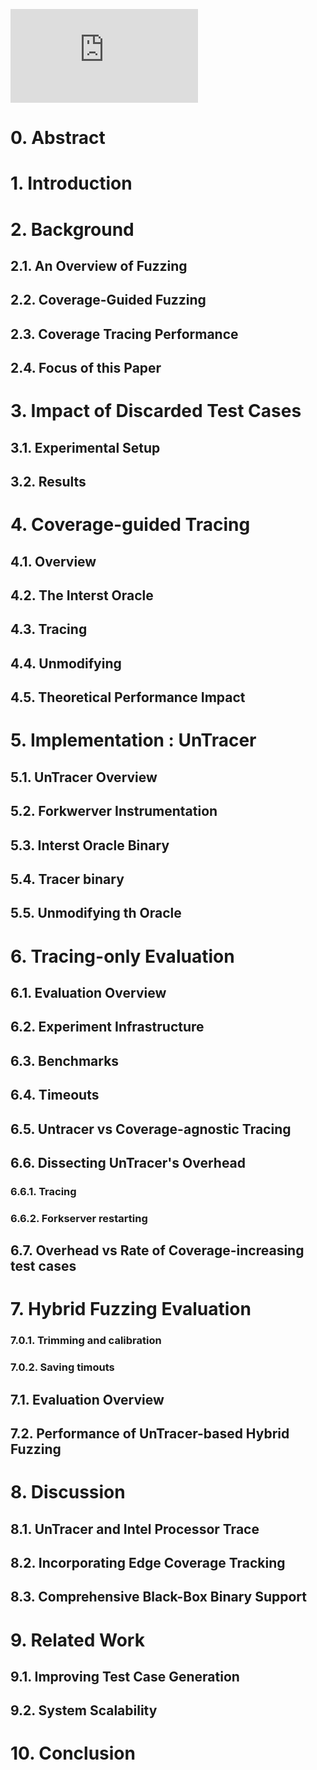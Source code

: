 ![Full-speed Fuzzing: Reducing Fuzzing Overhead through Coverage-guided Tracing](https://users.cs.utah.edu/~snagy/papers/19SP.pdf)

# 0. Abstract
# 1. Introduction
# 2. Background
## 2.1. An Overview of Fuzzing
## 2.2. Coverage-Guided Fuzzing
## 2.3. Coverage Tracing Performance
## 2.4. Focus of this Paper
# 3. Impact of Discarded Test Cases
## 3.1. Experimental Setup
## 3.2. Results
# 4. Coverage-guided Tracing
## 4.1. Overview
## 4.2. The Interst Oracle
## 4.3. Tracing
## 4.4. Unmodifying
## 4.5. Theoretical Performance Impact
# 5. Implementation : UnTracer
## 5.1. UnTracer Overview
## 5.2. Forkwerver Instrumentation
## 5.3. Interst Oracle Binary
## 5.4. Tracer binary
## 5.5. Unmodifying th Oracle
# 6. Tracing-only Evaluation
## 6.1. Evaluation Overview
## 6.2. Experiment Infrastructure
## 6.3. Benchmarks
## 6.4. Timeouts
## 6.5. Untracer vs Coverage-agnostic Tracing
## 6.6. Dissecting UnTracer's Overhead
### 6.6.1. Tracing
### 6.6.2. Forkserver restarting
## 6.7. Overhead vs Rate of Coverage-increasing test cases
# 7. Hybrid Fuzzing Evaluation
### 7.0.1. Trimming and calibration
### 7.0.2. Saving timouts
## 7.1. Evaluation Overview
## 7.2. Performance of UnTracer-based Hybrid Fuzzing
# 8. Discussion
## 8.1. UnTracer and Intel Processor Trace
## 8.2. Incorporating Edge Coverage Tracking
## 8.3. Comprehensive Black-Box Binary Support
# 9. Related Work
## 9.1. Improving Test Case Generation
## 9.2. System Scalability
# 10. Conclusion

